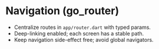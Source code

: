 # Navigation (go_router)

- Centralize routes in `app/router.dart` with typed params.
- Deep-linking enabled; each screen has a stable path.
- Keep navigation side-effect free; avoid global navigators.

